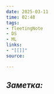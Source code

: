 ```yaml
---
date: 2025-03-11
time: 02:48
tags: 
- fleetingNote
- DS
- ML
links: 
- "[[]]" 
source: 

---
```

## ***Заметка:***


